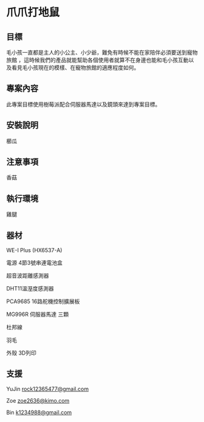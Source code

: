 # 爪爪打地鼠

## 目標

毛小孩一直都是主人的小公主、小少爺，難免有時候不能在家陪伴必須要送到寵物旅館
，這時候我們的產品就能幫助各個使用者就算不在身邊也能和毛小孩互動以及看見毛小孩現在的模樣、在寵物旅館的適應程度如何。

## 專案內容

此專案目標使用樹莓派配合伺服器馬達以及鏡頭來達到專案目標。

## 安裝說明

櫛瓜

## 注意事項

香菇

## 執行環境

雞腿

## 器材

WE-I Plus  (HX6537-A)
  
電源 4節3號串連電池盒

超音波距離感測器

DHT11溫溼度感測器

PCA9685 16路舵機控制擴展板

MG996R 伺服器馬達 三顆

杜邦線

羽毛

外殼 3D列印

## 支援

YuJin rock12365477@gmail.com

Zoe zoe2636@kimo.com

Bin k1234988@gmail.com


